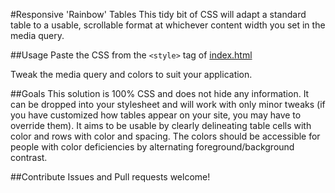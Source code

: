 #Responsive 'Rainbow' Tables
This tidy bit of CSS will adapt a standard table to a usable, scrollable format at whichever content width you set in the media query.

##Usage
Paste the CSS from the ```<style>``` tag of [index.html](https://github.com/ao5357/responsivetables/blob/gh-pages/index.html)

Tweak the media query and colors to suit your application.

##Goals
This solution is 100% CSS and does not hide any information. It can be dropped into your stylesheet and will work with only minor tweaks (if you have customized how tables appear on your site, you may have to override them). It aims to be usable by clearly delineating table cells with color and rows with color and spacing. The colors should be accessible for people with color deficiencies by alternating foreground/background contrast.

##Contribute
Issues and Pull requests welcome!